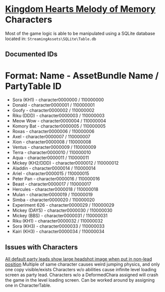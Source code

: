 # [Kingdom Hearts Melody of Memory](index.md) Characters

Most of the game logic is able to be manipulated using a SQLite database located in: `StreamingAssets\SQLite\Table.db`

## Documented IDs

# Format: Name - AssetBundle Name / PartyTable ID 
* Sora (KH1) - character0000000 / 110000000 
* Donald - character0000001 / 110000001
* Goofy - character0000002 / 110000002
* Riku (DDD) - character0000003 / 110000003
* Meow Wow - character0000004 / 110000004
* Komory Bat - character0000005 /  110000005
* Roxas - character0000006 / 110000006
* Axel - character0000007 / 110000007
* Xion - character0000008 / 110000008
* Ventus - character0000009 / 110000009
* Terra - character0000010 / 110000010
* Aqua - character0000011 / 110000011
* Mickey (KH2/DDD) - character0000012 / 110000012
* Aladdin - character0000014 / 110000014
* Ariel - character0000015 / 110000015
* Peter Pan - character0000016 /  110000016
* Beast - character0000017 / 110000017
* Hercules - character0000018 / 110000018
* Mulan - character0000019 / 110000019
* Simba - character0000020 / 110000020
* Experiment 626 - character0000029 / 110000029
* Mickey (DAYS) - character0000030 / 110000030
* Mickey (BBS) - character0000031 / 110000031
* Riku (KH1) - character0000032 / 110000032
* Sora (KH3) - character0000033 / 110000033
* Kairi (KH3) - character0000034 / 110000034

## Issues with Characters

[All default party leads show large headshot image when put in non-lead position](https://i.imgur.com/z7n5PUx.jpg)
Multiple of same character causes weird jumping physics, and only one copy visible/exists
Characters w/o abilities cause infinite level loading screen as party lead.
Characters w/o a DeformedChara assigned will crash the game in the level loading screen. Can be worked around by assigning one in CharacterTable.